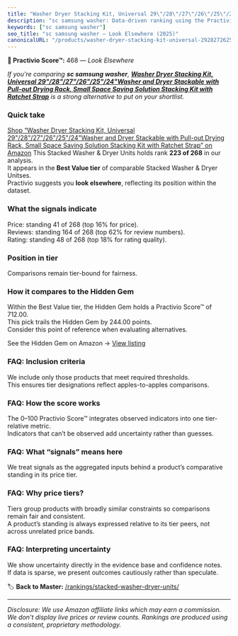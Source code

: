 ```yaml
---
title: "Washer Dryer Stacking Kit, Universal 29\"/28\"/27\"/26\"/25\"/24\"Washer and Dryer Stackable with Pull-out Drying Rack, Small Space Saving Solution Stacking Kit with Ratchet Strap"
description: "sc samsung washer: Data-driven ranking using the Practivio Score™. Positioned by quality, value, demand, findability, momentum."
keywords: ["sc samsung washer"]
seo_title: "sc samsung washer — Look Elsewhere (2025)"
canonicalURL: "/products/washer-dryer-stacking-kit-universal-292827262524washer-and-dryer-stackable-with-pull-out-drying-rack-small-space-saving-solution-stacking-kit-with-ratchet-strap-B0F4Y28XJT/"
---
```


**🚫 Practivio Score™:** 468 — _Look Elsewhere_


*If you're comparing **sc samsung washer**, **[Washer Dryer Stacking Kit, Universal 29"/28"/27"/26"/25"/24"Washer and Dryer Stackable with Pull-out Drying Rack, Small Space Saving Solution Stacking Kit with Ratchet Strap](https://www.amazon.com/dp/B0F4Y28XJT?tag=practivio-20)** is a strong alternative to put on your shortlist.*
### Quick take
[Shop “Washer Dryer Stacking Kit, Universal 29"/28"/27"/26"/25"/24"Washer and Dryer Stackable with Pull-out Drying Rack, Small Space Saving Solution Stacking Kit with Ratchet Strap” on Amazon](https://www.amazon.com/dp/B0F4Y28XJT?tag=practivio-20)
This Stacked Washer & Dryer Units holds rank **223 of 268** in our analysis.  
It appears in the **Best Value tier** of comparable Stacked Washer & Dryer Unitses.  
Practivio suggests you **look elsewhere**, reflecting its position within the dataset.

### What the signals indicate
Price: standing 41 of 268 (top 16% for price).  
Reviews: standing 164 of 268 (top 62% for review numbers).  
Rating: standing 48 of 268 (top 18% for rating quality).  

### Position in tier
Comparisons remain tier-bound for fairness.

### How it compares to the Hidden Gem
Within the Best Value tier, the Hidden Gem holds a Practivio Score™ of 712.00.  
This pick trails the Hidden Gem by 244.00 points.  
Consider this point of reference when evaluating alternatives.  

See the Hidden Gem on Amazon → [View listing](https://www.amazon.com/dp/B095KG5FPT?tag=practivio-20)

### FAQ: Inclusion criteria
We include only those products that meet required thresholds.  
This ensures tier designations reflect apples-to-apples comparisons.

### FAQ: How the score works
The 0–100 Practivio Score™ integrates observed indicators into one tier-relative metric.  
Indicators that can’t be observed add uncertainty rather than guesses.

### FAQ: What “signals” means here
We treat signals as the aggregated inputs behind a product’s comparative standing in its price tier.

### FAQ: Why price tiers?
Tiers group products with broadly similar constraints so comparisons remain fair and consistent.  
A product’s standing is always expressed relative to its tier peers, not across unrelated price bands.

### FAQ: Interpreting uncertainty
We show uncertainty directly in the evidence base and confidence notes.  
If data is sparse, we present outcomes cautiously rather than speculate.


🏷️ **Back to Master:** [/rankings/stacked-washer-dryer-units/](/rankings/stacked-washer-dryer-units/)

---
_Disclosure: We use Amazon affiliate links which may earn a commission. We don’t display live prices or review counts. Rankings are produced using a consistent, proprietary methodology._
